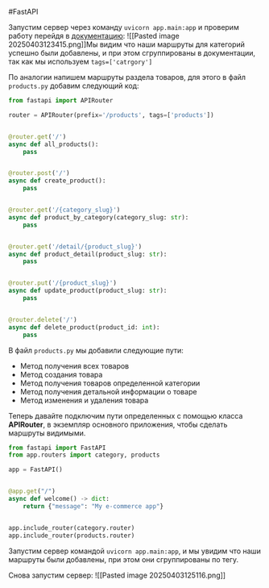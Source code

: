 #FastAPI

Запустим сервер через команду `uvicorn app.main:app` и проверим работу перейдя в [документацию](http://127.0.0.1:8000/docs):
![[Pasted image 20250403123415.png]]Мы видим что наши маршруты для категорий успешно были добавлены, и при этом сгруппированы в документации, так как мы используем `tags=['catrgory']`

По аналогии напишем маршруты раздела товаров, для этого в файл `products.py` добавим следующий код:
```python
from fastapi import APIRouter

router = APIRouter(prefix='/products', tags=['products'])


@router.get('/')
async def all_products():
    pass


@router.post('/')
async def create_product():
    pass


@router.get('/{category_slug}')
async def product_by_category(category_slug: str):
    pass


@router.get('/detail/{product_slug}')
async def product_detail(product_slug: str):
    pass


@router.put('/{product_slug}')
async def update_product(product_slug: str):
    pass


@router.delete('/')
async def delete_product(product_id: int):
    pass
```
В файл `products.py` мы добавили следующие пути:
- Метод получения всех товаров
- Метод создания товара
- Метод получения товаров определенной категории
- Метод получения детальной информации о товаре
- Метод изменения и удаления товара

Теперь давайте подключим пути определенных с помощью класса **APIRouter**, в экземпляр основного приложения, чтобы сделать маршруты видимыми.
```python
from fastapi import FastAPI
from app.routers import category, products

app = FastAPI()


@app.get("/")
async def welcome() -> dict:
    return {"message": "My e-commerce app"}


app.include_router(category.router)
app.include_router(products.router)
```
Запустим сервер командой `uvicorn app.main:app`, и мы увидим что наши маршруты были добавлены, при этом они сгруппированы по тегу.

Снова запустим сервер:
![[Pasted image 20250403125116.png]]
